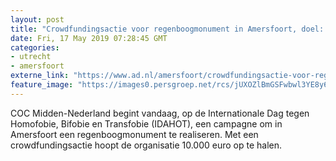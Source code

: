 ```yaml
---
layout: post
title: "Crowdfundingsactie voor regenboogmonument in Amersfoort, doel: 10.000 euro"
date: Fri, 17 May 2019 07:28:45 GMT
categories: 
- utrecht 
- amersfoort 
externe_link: "https://www.ad.nl/amersfoort/crowdfundingsactie-voor-regenboogmonument-in-amersfoort-doel-10-000-euro~a81b6387/"
feature_image: "https://images0.persgroep.net/rcs/jUXOZlBmGSFwbwl3YE8y6O_BBoI/diocontent/148585865/_fitwidth/400/?appId=21791a8992982cd8da851550a453bd7f&quality=0.7"
---
```


COC Midden-Nederland begint vandaag, op de Internationale Dag tegen Homofobie, Bifobie en Transfobie (IDAHOT), een campagne om in Amersfoort een regenboogmonument te realiseren. Met een crowdfundingsactie hoopt de organisatie 10.000 euro op te halen.
